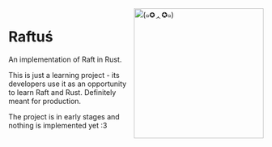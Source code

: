 <img src="assets/raftuś.png" height="256" align="right" alt="(๑✪ᆺ✪๑)" />

# Raftuś

An implementation of Raft in Rust.

This is just a learning project - its developers use it as an opportunity to learn Raft and Rust. Definitely meant for production.

The project is in early stages and nothing is implemented yet :3
